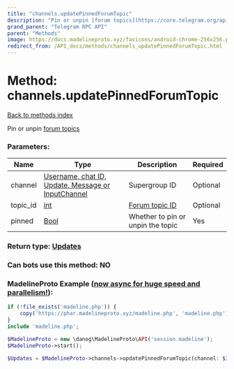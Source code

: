 ```yaml
---
title: "channels.updatePinnedForumTopic"
description: "Pin or unpin [forum topics](https://core.telegram.org/api/forum)"
grand_parent: "Telegram RPC API"
parent: "Methods"
image: https://docs.madelineproto.xyz/favicons/android-chrome-256x256.png
redirect_from: /API_docs/methods/channels_updatePinnedForumTopic.html
---
```

# Method: channels.updatePinnedForumTopic
[Back to methods index](index.html)



Pin or unpin [forum topics](https://core.telegram.org/api/forum)

### Parameters:

| Name     |    Type       | Description | Required |
|----------|---------------|-------------|----------|
|channel|[Username, chat ID, Update, Message or InputChannel](/API_docs/types/InputChannel.html) | Supergroup ID | Optional|
|topic\_id|[int](/API_docs/types/int.html) | [Forum topic ID](https://core.telegram.org/api/forum) | Optional|
|pinned|[Bool](/API_docs/types/Bool.html) | Whether to pin or unpin the topic | Yes|


### Return type: [Updates](/API_docs/types/Updates.html)

### Can bots use this method: **NO**


### MadelineProto Example ([now async for huge speed and parallelism!](https://docs.madelineproto.xyz/docs/ASYNC.html)):


```php
if (!file_exists('madeline.php')) {
    copy('https://phar.madelineproto.xyz/madeline.php', 'madeline.php');
}
include 'madeline.php';

$MadelineProto = new \danog\MadelineProto\API('session.madeline');
$MadelineProto->start();

$Updates = $MadelineProto->channels->updatePinnedForumTopic(channel: $InputChannel, topic_id: $int, pinned: $Bool, );
```

